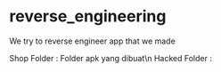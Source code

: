 # reverse_engineering
We try to reverse engineer app that we made 

Shop Folder : Folder apk yang dibuat\n
Hacked Folder : 
